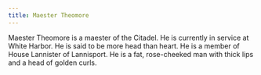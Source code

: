 ```yaml
---
title: Maester Theomore
---
```


Maester Theomore is a maester of the Citadel. He is currently in service at White Harbor. He is said to be more head than heart. He is a member of House Lannister of Lannisport. He is a fat, rose-cheeked man with thick lips and a head of golden curls. 


